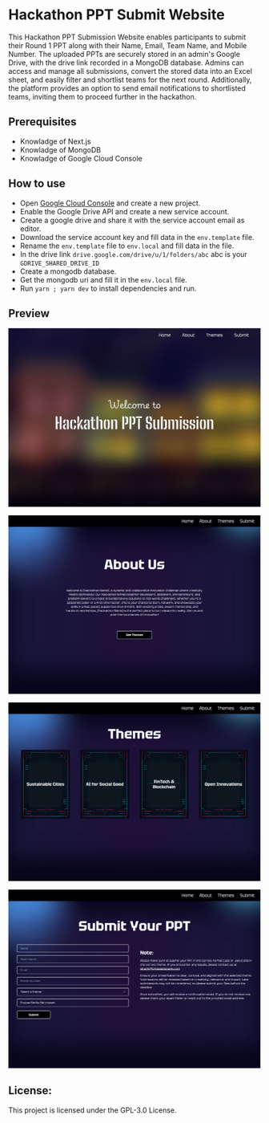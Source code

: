 # Hackathon PPT Submit Website

This Hackathon PPT Submission Website enables participants to submit their Round 1 PPT along with their Name, Email, Team Name, and Mobile Number. The uploaded PPTs are securely stored in an admin's Google Drive, with the drive link recorded in a MongoDB database. Admins can access and manage all submissions, convert the stored data into an Excel sheet, and easily filter and shortlist teams for the next round. Additionally, the platform provides an option to send email notifications to shortlisted teams, inviting them to proceed further in the hackathon.

## Prerequisites

- Knowladge of Next.js
- Knowladge of MongoDB
- Knowladge of Google Cloud Console

## How to use

- Open [Google Cloud Console](https://console.cloud.google.com/) and create a new project.
- Enable the Google Drive API and create a new service account.
- Create a google drive and share it with the service account email as editor.
- Download the service account key and fill data in the `env.template` file.
- Rename the `env.template` file to `env.local` and fill data in the file.
- In the drive link `drive.google.com/drive/u/1/folders/abc` abc is your `GDRIVE_SHARED_DRIVE_ID`
- Create a mongodb database.
- Get the mongodb uri and fill it in the `env.local` file.
- Run `yarn ; yarn dev` to install dependencies and run.

## Preview

![Home](/public/preview/Home.png)

![About](/public/preview/About.png)

![Themes](/public/preview/Themes.png)

![Submit](/public/preview/Submit.png)

## License:

This project is licensed under the GPL-3.0 License.
